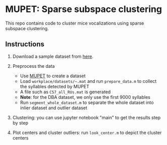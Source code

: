 # MUPET: Sparse subspace clustering
This repo contains code to cluster mice vocalizations using sparse subspace clustering.

## Instructions
1. Download a sample dataset from [here](https://github.com/mvansegbroeck/mupet/wiki/MUPET-wiki).
1. Preprocess the data
    - Use [MUPET](https://github.com/mvansegbroeck/mupet) to create a dataset
    - Load `workplace/datasets/~.mat` and run `prepare_data.m` to collect the syllables detected by MUPET
    -  A file such as `C57_all_RUs.mat` is generated
    -  **Note**: for the DBA dataset, we only use the first 9000 syllables
    - Run `segment_whole_dataset.m` to separate the whole dataset into inlier dataset and outlier dataset

2. Clustering: you can use jupyter notebook "main" to get the results step by step

3. Plot centers and cluster outliers: run `look_center.m` to depict the cluster centers
